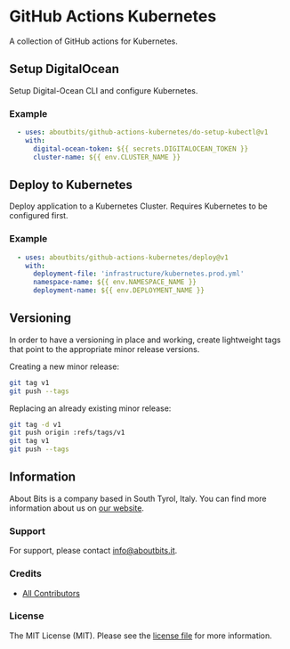 # GitHub Actions Kubernetes

A collection of GitHub actions for Kubernetes.

## Setup DigitalOcean

Setup Digital-Ocean CLI and configure Kubernetes.

### Example

```yaml
  - uses: aboutbits/github-actions-kubernetes/do-setup-kubectl@v1
    with:
      digital-ocean-token: ${{ secrets.DIGITALOCEAN_TOKEN }}
      cluster-name: ${{ env.CLUSTER_NAME }}
```

## Deploy to Kubernetes

Deploy application to a Kubernetes Cluster. Requires Kubernetes to be configured first.

### Example

```yaml
  - uses: aboutbits/github-actions-kubernetes/deploy@v1
    with:
      deployment-file: 'infrastructure/kubernetes.prod.yml'
      namespace-name: ${{ env.NAMESPACE_NAME }}
      deployment-name: ${{ env.DEPLOYMENT_NAME }}
```

## Versioning

In order to have a versioning in place and working, create lightweight tags that point to the appropriate minor release versions.

Creating a new minor release:

```bash
git tag v1
git push --tags
```

Replacing an already existing minor release:

```bash
git tag -d v1
git push origin :refs/tags/v1
git tag v1
git push --tags
```

## Information

About Bits is a company based in South Tyrol, Italy. You can find more information about us on [our website](https://aboutbits.it).

### Support

For support, please contact [info@aboutbits.it](mailto:info@aboutbits.it).

### Credits

- [All Contributors](../../contributors)

### License

The MIT License (MIT). Please see the [license file](license.md) for more information.
